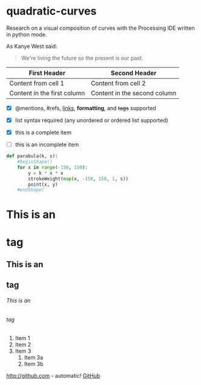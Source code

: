 # quadratic-curves
Research on a visual composition of curves with the Processing IDE written in python mode.

As Kanye West said:

> We're living the future so
> the present is our past.

First Header | Second Header
------------ | -------------
Content from cell 1 | Content from cell 2
Content in the first column | Content in the second column

- [x] @mentions, #refs, [links](), **formatting**, and <del>tags</del> supported
- [x] list syntax required (any unordered or ordered list supported)
- [x] this is a complete item
- [ ] this is an incomplete item


```python
def parabula(k, s):
    #beginShape()
    for x in range(-150, 150):
        y = k * x * x
        strokeWeight(map(x, -150, 150, 1, s))
        point(x, y)
    #endShape(
```

# This is an <h1> tag
## This is an <h2> tag
###### This is an <h6> tag

1. Item 1
1. Item 2
1. Item 3
   1. Item 3a
   1. Item 3b
  
http://github.com - automatic!
[GitHub](http://github.com)

